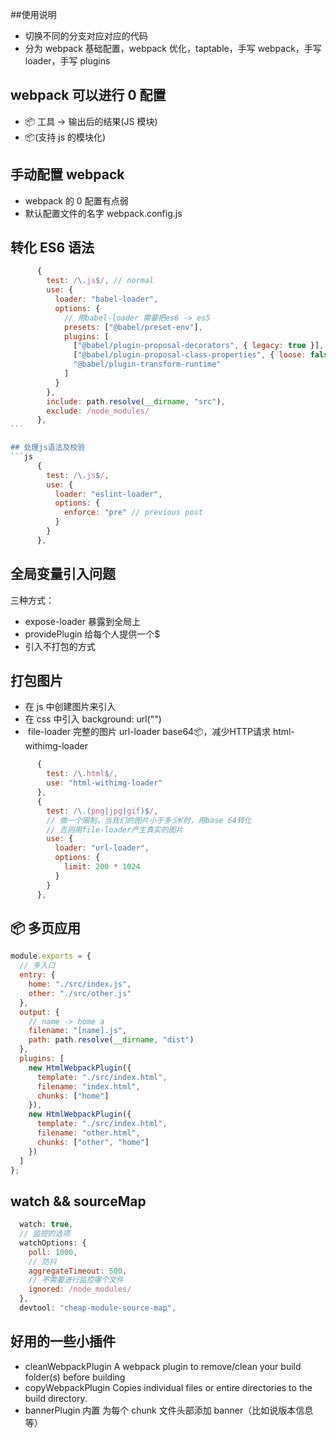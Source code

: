##使用说明

- 切换不同的分支对应对应的代码
- 分为 webpack 基础配置，webpack 优化，taptable，手写 webpack，手写 loader，手写 plugins

## webpack 可以进行 0 配置

- 📦 工具 -> 输出后的结果(JS 模块)
- 📦(支持 js 的模块化)

## 手动配置 webpack

- webpack 的 0 配置有点弱
- 默认配置文件的名字 webpack.config.js

## 转化 ES6 语法

````js
      {
        test: /\.js$/, // normal
        use: {
          loader: "babel-loader",
          options: {
            // 用babel-loader 需要把es6 -> es5
            presets: ["@babel/preset-env"],
            plugins: [
              ["@babel/plugin-proposal-decorators", { legacy: true }],
              ["@babel/plugin-proposal-class-properties", { loose: false }],
              "@babel/plugin-transform-runtime"
            ]
          }
        },
        include: path.resolve(__dirname, "src"),
        exclude: /node_modules/
      },
```

## 处理js语法及校验
```js
      {
        test: /\.js$/,
        use: {
          loader: "eslint-loader",
          options: {
            enforce: "pre" // previous post
          }
        }
      },
````

## 全局变量引入问题

三种方式：

- expose-loader 暴露到全局上
- providePlugin 给每个人提供一个\$
- 引入不打包的方式

## 打包图片

- 在 js 中创建图片来引入
- 在 css 中引入 background: url("")
- <img src="" alt="">
    file-loader 完整的图片
    url-loader base64📦，减少HTTP请求
    html-withimg-loader

```js
      {
        test: /\.html$/,
        use: "html-withimg-loader"
      },
      {
        test: /\.(png|jpg|gif)$/,
        // 做一个限制，当我们的图片小于多少K时，用base 64转化
        // 否则用file-loader产生真实的图片
        use: {
          loader: "url-loader",
          options: {
            limit: 200 * 1024
          }
        }
      },
```

## 📦 多页应用

```js
module.exports = {
  // 多入口
  entry: {
    home: "./src/index.js",
    other: "./src/other.js"
  },
  output: {
    // name -> home a
    filename: "[name].js",
    path: path.resolve(__dirname, "dist")
  },
  plugins: [
    new HtmlWebpackPlugin({
      template: "./src/index.html",
      filename: "index.html",
      chunks: ["home"]
    }),
    new HtmlWebpackPlugin({
      template: "./src/index.html",
      filename: "other.html",
      chunks: ["other", "home"]
    })
  ]
};
```

## watch && sourceMap

```js
  watch: true,
  // 监控的选项
  watchOptions: {
    poll: 1000,
    // 防抖
    aggregateTimeout: 500,
    // 不需要进行监控哪个文件
    ignored: /node_modules/
  },
  devtool: "cheap-module-source-map",
```

## 好用的一些小插件

- cleanWebpackPlugin
  A webpack plugin to remove/clean your build folder(s) before building
- copyWebpackPlugin
  Copies individual files or entire directories to the build directory.
- bannerPlugin 内置
  为每个 chunk 文件头部添加 banner（比如说版本信息等）
